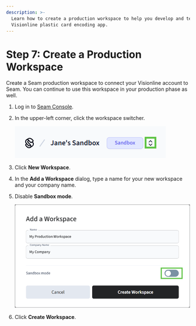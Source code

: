 ```yaml
---
description: >-
  Learn how to create a production workspace to help you develop and test your
  Visionline plastic card encoding app.
---
```


# Step 7: Create a Production Workspace

Create a Seam production workspace to connect your Visionline account to Seam. You can continue to use this workspace in your production phase as well.

1. Log in to [Seam Console](https://console.seam.co/).
2.  In the upper-left corner, click the workspace switcher.

    ![Use the Seam Console workspace switcher to switch between workspaces and create new workspaces.](../../../../../.gitbook/assets/workspace-switcher.png)
3. Click **New Workspace**.
4. In the **Add a Workspace** dialog, type a name for your new workspace and your company name.
5.  Disable **Sandbox mode**.

    ![To create a production workspace, disable sandbox mode.](../../../../../.gitbook/assets/add-production-workspace.png)
6. Click **Create Workspace**.
